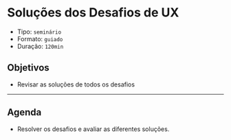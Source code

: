 # Soluções dos Desafios de UX

* Tipo: `seminário`
* Formato: `guiado`
* Duração: `120min`

## Objetivos

* Revisar as soluções de todos os desafios

***

## Agenda

* Resolver os desafios e avaliar as diferentes soluções.